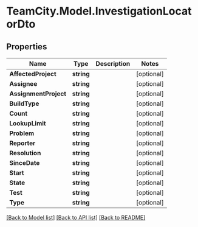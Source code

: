# TeamCity.Model.InvestigationLocatorDto
## Properties

Name | Type | Description | Notes
------------ | ------------- | ------------- | -------------
**AffectedProject** | **string** |  | [optional] 
**Assignee** | **string** |  | [optional] 
**AssignmentProject** | **string** |  | [optional] 
**BuildType** | **string** |  | [optional] 
**Count** | **string** |  | [optional] 
**LookupLimit** | **string** |  | [optional] 
**Problem** | **string** |  | [optional] 
**Reporter** | **string** |  | [optional] 
**Resolution** | **string** |  | [optional] 
**SinceDate** | **string** |  | [optional] 
**Start** | **string** |  | [optional] 
**State** | **string** |  | [optional] 
**Test** | **string** |  | [optional] 
**Type** | **string** |  | [optional] 

[[Back to Model list]](../README.md#documentation-for-models) [[Back to API list]](../README.md#documentation-for-api-endpoints) [[Back to README]](../README.md)

